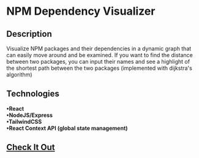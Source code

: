 # NPM Dependency Visualizer

## Description

Visualize NPM packages and their dependencies in a dynamic graph that can easily move around and be examined. If you want to find the distance between two packages, you can input their names and see a highlight of the shortest path between the two packages (implemented with dijkstra's algorithm)

## Technologies

**•React**<br/>
**•NodeJS/Express**<br/>
**•TailwindCSS**<br/>
**•React Context API (global state management)**<br/>

## [Check It Out](https://npmvisualizer.netlify.app)

